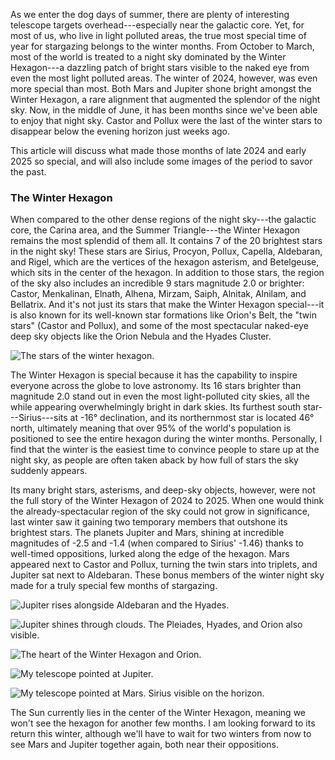 As we enter the dog days of summer, there are plenty of interesting telescope targets overhead---especially near the galactic core. Yet, for most of us, who live in light polluted areas, the true most special time of year for stargazing belongs to the winter months. From October to March, most of the world is treated to a night sky dominated by the Winter Hexagon---a dazzling patch of bright stars visible to the naked eye from even the most light polluted areas. The winter of 2024, however, was even more special than most. Both Mars and Jupiter shone bright amongst the Winter Hexagon, a rare alignment that augmented the splendor of the night sky. Now, in the middle of June, it has been months since we've been able to enjoy that night sky. Castor and Pollux were the last of the winter stars to disappear below the evening horizon just weeks ago.

This article will discuss what made those months of late 2024 and early 2025 so special, and will also include some images of the period to savor the past.

### The Winter Hexagon

When compared to the other dense regions of the night sky---the galactic core, the Carina area, and the Summer Triangle---the Winter Hexagon remains the most splendid of them all. It contains 7 of the 20 brightest stars in the night sky! These stars are Sirius, Procyon, Pollux, Capella, Aldebaran, and Rigel, which are the vertices of the hexagon asterism, and Betelgeuse, which sits in the center of the hexagon. In addition to those stars, the region of the sky also includes an incredible 9 stars magnitude 2.0 or brighter: Castor, Menkalinan, Elnath, Alhena, Mirzam, Saiph, Alnitak, Alnilam, and Bellatrix. And it's not just its stars that make the Winter Hexagon special---it is also known for its well-known star formations like Orion's Belt, the "twin stars" (Castor and Pollux), and some of the most spectacular naked-eye deep sky objects like the Orion Nebula and the Hyades Cluster.

![The stars of the winter hexagon.](/images/2-1.jpg)

The Winter Hexagon is special because it has the capability to inspire everyone across the globe to love astronomy. Its 16 stars brighter than magnitude 2.0 stand out in even the most light-polluted city skies, all the while appearing overwhelmingly bright in dark skies. Its furthest south star---Sirius---sits at -16° declination, and its northernmost star is located 46° north, ultimately meaning that over 95% of the world's population is positioned to see the entire hexagon during the winter months. Personally, I find that the winter is the easiest time to convince people to stare up at the night sky, as people are often taken aback by how full of stars the sky suddenly appears.

 Its many bright stars, asterisms, and deep-sky objects, however, were not the full story of the Winter Hexagon of 2024 to 2025. When one would think the already-spectacular region of the sky could not grow in significance, last winter saw it gaining two temporary members that outshone its brightest stars. The planets Jupiter and Mars, shining at incredible magnitudes of -2.5 and -1.4 (when compared to Sirius'  -1.46) thanks to well-timed oppositions, lurked along the edge of the hexagon. Mars appeared next to Castor and Pollux, turning the twin stars into triplets, and Jupiter sat next to Aldebaran. These bonus members of the winter night sky made for a truly special few months of stargazing.

![Jupiter rises alongside Aldebaran and the Hyades.](/images/2-2.jpg)

![Jupiter shines through clouds. The Pleiades, Hyades, and Orion also visible.](/images/2-3.jpg)

![The heart of the Winter Hexagon and Orion.](/images/2-4.jpg)

![My telescope pointed at Jupiter.](/images/2-5.jpg)

![My  telescope pointed at Mars. Sirius visible on the horizon.](/images/2-6.jpg)

The Sun currently lies in the center of the Winter Hexagon, meaning we won't see the hexagon for another few months. I am looking forward to its return this winter, although we'll have to wait for two winters from now to see Mars and Jupiter together again, both near their oppositions.